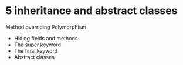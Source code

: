 
# 5 inheritance and abstract classes

Method overriding
Polymorphism
- Hiding fields and methods
- The super keyword
- The final keyword
- Abstract classes
